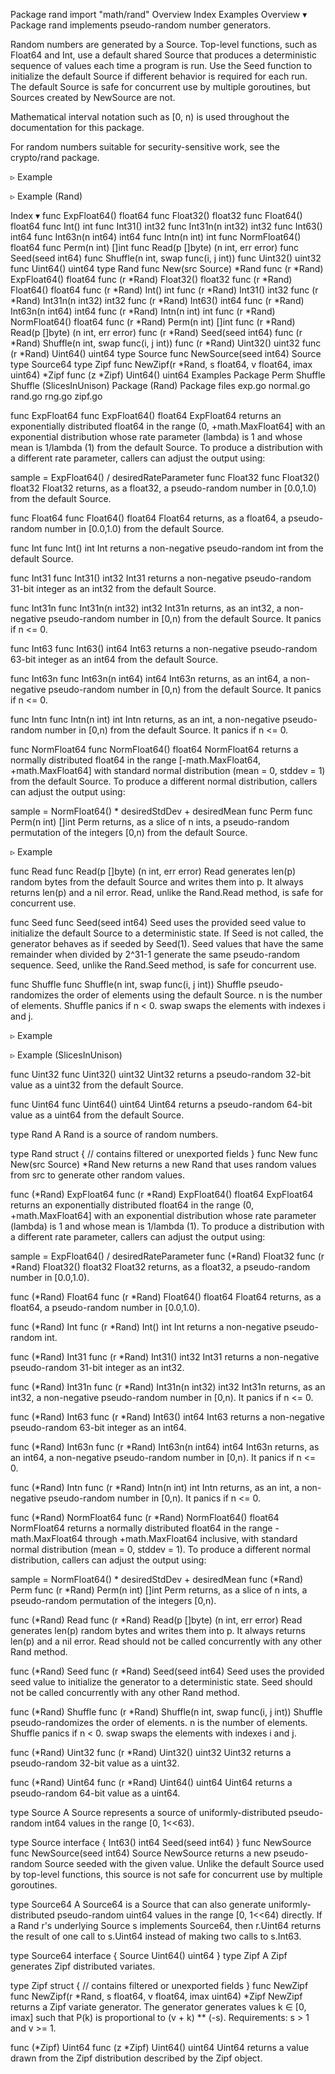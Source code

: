 Package rand
import "math/rand"
Overview
Index
Examples
Overview ▾
Package rand implements pseudo-random number generators.

Random numbers are generated by a Source. Top-level functions, such as Float64 and Int, use a default shared Source that produces a deterministic sequence of values each time a program is run. Use the Seed function to initialize the default Source if different behavior is required for each run. The default Source is safe for concurrent use by multiple goroutines, but Sources created by NewSource are not.

Mathematical interval notation such as [0, n) is used throughout the documentation for this package.

For random numbers suitable for security-sensitive work, see the crypto/rand package.

▹ Example

▹ Example (Rand)

Index ▾
func ExpFloat64() float64
func Float32() float32
func Float64() float64
func Int() int
func Int31() int32
func Int31n(n int32) int32
func Int63() int64
func Int63n(n int64) int64
func Intn(n int) int
func NormFloat64() float64
func Perm(n int) []int
func Read(p []byte) (n int, err error)
func Seed(seed int64)
func Shuffle(n int, swap func(i, j int))
func Uint32() uint32
func Uint64() uint64
type Rand
    func New(src Source) *Rand
    func (r *Rand) ExpFloat64() float64
    func (r *Rand) Float32() float32
    func (r *Rand) Float64() float64
    func (r *Rand) Int() int
    func (r *Rand) Int31() int32
    func (r *Rand) Int31n(n int32) int32
    func (r *Rand) Int63() int64
    func (r *Rand) Int63n(n int64) int64
    func (r *Rand) Intn(n int) int
    func (r *Rand) NormFloat64() float64
    func (r *Rand) Perm(n int) []int
    func (r *Rand) Read(p []byte) (n int, err error)
    func (r *Rand) Seed(seed int64)
    func (r *Rand) Shuffle(n int, swap func(i, j int))
    func (r *Rand) Uint32() uint32
    func (r *Rand) Uint64() uint64
type Source
    func NewSource(seed int64) Source
type Source64
type Zipf
    func NewZipf(r *Rand, s float64, v float64, imax uint64) *Zipf
    func (z *Zipf) Uint64() uint64
Examples
Package
Perm
Shuffle
Shuffle (SlicesInUnison)
Package (Rand)
Package files
exp.go normal.go rand.go rng.go zipf.go

func ExpFloat64
func ExpFloat64() float64
ExpFloat64 returns an exponentially distributed float64 in the range (0, +math.MaxFloat64] with an exponential distribution whose rate parameter (lambda) is 1 and whose mean is 1/lambda (1) from the default Source. To produce a distribution with a different rate parameter, callers can adjust the output using:

sample = ExpFloat64() / desiredRateParameter
func Float32
func Float32() float32
Float32 returns, as a float32, a pseudo-random number in [0.0,1.0) from the default Source.

func Float64
func Float64() float64
Float64 returns, as a float64, a pseudo-random number in [0.0,1.0) from the default Source.

func Int
func Int() int
Int returns a non-negative pseudo-random int from the default Source.

func Int31
func Int31() int32
Int31 returns a non-negative pseudo-random 31-bit integer as an int32 from the default Source.

func Int31n
func Int31n(n int32) int32
Int31n returns, as an int32, a non-negative pseudo-random number in [0,n) from the default Source. It panics if n <= 0.

func Int63
func Int63() int64
Int63 returns a non-negative pseudo-random 63-bit integer as an int64 from the default Source.

func Int63n
func Int63n(n int64) int64
Int63n returns, as an int64, a non-negative pseudo-random number in [0,n) from the default Source. It panics if n <= 0.

func Intn
func Intn(n int) int
Intn returns, as an int, a non-negative pseudo-random number in [0,n) from the default Source. It panics if n <= 0.

func NormFloat64
func NormFloat64() float64
NormFloat64 returns a normally distributed float64 in the range [-math.MaxFloat64, +math.MaxFloat64] with standard normal distribution (mean = 0, stddev = 1) from the default Source. To produce a different normal distribution, callers can adjust the output using:

sample = NormFloat64() * desiredStdDev + desiredMean
func Perm
func Perm(n int) []int
Perm returns, as a slice of n ints, a pseudo-random permutation of the integers [0,n) from the default Source.

▹ Example

func Read
func Read(p []byte) (n int, err error)
Read generates len(p) random bytes from the default Source and writes them into p. It always returns len(p) and a nil error. Read, unlike the Rand.Read method, is safe for concurrent use.

func Seed
func Seed(seed int64)
Seed uses the provided seed value to initialize the default Source to a deterministic state. If Seed is not called, the generator behaves as if seeded by Seed(1). Seed values that have the same remainder when divided by 2^31-1 generate the same pseudo-random sequence. Seed, unlike the Rand.Seed method, is safe for concurrent use.

func Shuffle
func Shuffle(n int, swap func(i, j int))
Shuffle pseudo-randomizes the order of elements using the default Source. n is the number of elements. Shuffle panics if n < 0. swap swaps the elements with indexes i and j.

▹ Example

▹ Example (SlicesInUnison)

func Uint32
func Uint32() uint32
Uint32 returns a pseudo-random 32-bit value as a uint32 from the default Source.

func Uint64
func Uint64() uint64
Uint64 returns a pseudo-random 64-bit value as a uint64 from the default Source.

type Rand
A Rand is a source of random numbers.

type Rand struct {
        // contains filtered or unexported fields
}
func New
func New(src Source) *Rand
New returns a new Rand that uses random values from src to generate other random values.

func (*Rand) ExpFloat64
func (r *Rand) ExpFloat64() float64
ExpFloat64 returns an exponentially distributed float64 in the range (0, +math.MaxFloat64] with an exponential distribution whose rate parameter (lambda) is 1 and whose mean is 1/lambda (1). To produce a distribution with a different rate parameter, callers can adjust the output using:

sample = ExpFloat64() / desiredRateParameter
func (*Rand) Float32
func (r *Rand) Float32() float32
Float32 returns, as a float32, a pseudo-random number in [0.0,1.0).

func (*Rand) Float64
func (r *Rand) Float64() float64
Float64 returns, as a float64, a pseudo-random number in [0.0,1.0).

func (*Rand) Int
func (r *Rand) Int() int
Int returns a non-negative pseudo-random int.

func (*Rand) Int31
func (r *Rand) Int31() int32
Int31 returns a non-negative pseudo-random 31-bit integer as an int32.

func (*Rand) Int31n
func (r *Rand) Int31n(n int32) int32
Int31n returns, as an int32, a non-negative pseudo-random number in [0,n). It panics if n <= 0.

func (*Rand) Int63
func (r *Rand) Int63() int64
Int63 returns a non-negative pseudo-random 63-bit integer as an int64.

func (*Rand) Int63n
func (r *Rand) Int63n(n int64) int64
Int63n returns, as an int64, a non-negative pseudo-random number in [0,n). It panics if n <= 0.

func (*Rand) Intn
func (r *Rand) Intn(n int) int
Intn returns, as an int, a non-negative pseudo-random number in [0,n). It panics if n <= 0.

func (*Rand) NormFloat64
func (r *Rand) NormFloat64() float64
NormFloat64 returns a normally distributed float64 in the range -math.MaxFloat64 through +math.MaxFloat64 inclusive, with standard normal distribution (mean = 0, stddev = 1). To produce a different normal distribution, callers can adjust the output using:

sample = NormFloat64() * desiredStdDev + desiredMean
func (*Rand) Perm
func (r *Rand) Perm(n int) []int
Perm returns, as a slice of n ints, a pseudo-random permutation of the integers [0,n).

func (*Rand) Read
func (r *Rand) Read(p []byte) (n int, err error)
Read generates len(p) random bytes and writes them into p. It always returns len(p) and a nil error. Read should not be called concurrently with any other Rand method.

func (*Rand) Seed
func (r *Rand) Seed(seed int64)
Seed uses the provided seed value to initialize the generator to a deterministic state. Seed should not be called concurrently with any other Rand method.

func (*Rand) Shuffle
func (r *Rand) Shuffle(n int, swap func(i, j int))
Shuffle pseudo-randomizes the order of elements. n is the number of elements. Shuffle panics if n < 0. swap swaps the elements with indexes i and j.

func (*Rand) Uint32
func (r *Rand) Uint32() uint32
Uint32 returns a pseudo-random 32-bit value as a uint32.

func (*Rand) Uint64
func (r *Rand) Uint64() uint64
Uint64 returns a pseudo-random 64-bit value as a uint64.

type Source
A Source represents a source of uniformly-distributed pseudo-random int64 values in the range [0, 1<<63).

type Source interface {
        Int63() int64
        Seed(seed int64)
}
func NewSource
func NewSource(seed int64) Source
NewSource returns a new pseudo-random Source seeded with the given value. Unlike the default Source used by top-level functions, this source is not safe for concurrent use by multiple goroutines.

type Source64
A Source64 is a Source that can also generate uniformly-distributed pseudo-random uint64 values in the range [0, 1<<64) directly. If a Rand r's underlying Source s implements Source64, then r.Uint64 returns the result of one call to s.Uint64 instead of making two calls to s.Int63.

type Source64 interface {
        Source
        Uint64() uint64
}
type Zipf
A Zipf generates Zipf distributed variates.

type Zipf struct {
        // contains filtered or unexported fields
}
func NewZipf
func NewZipf(r *Rand, s float64, v float64, imax uint64) *Zipf
NewZipf returns a Zipf variate generator. The generator generates values k ∈ [0, imax] such that P(k) is proportional to (v + k) ** (-s). Requirements: s > 1 and v >= 1.

func (*Zipf) Uint64
func (z *Zipf) Uint64() uint64
Uint64 returns a value drawn from the Zipf distribution described by the Zipf object.

